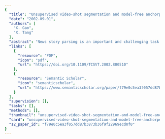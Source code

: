 ```yaml
---
{
  "title": "Unsupervised video-shot segmentation and model-free anchorperson detection for news video story parsing",
  "date": "2002-09-01",
  "authors": [
    "X. Gao",
    "X. Tang"
  ],
  "abstract": "News story parsing is an important and challenging task in a news video library system. We address two important components in a news video story parsing system: shot boundary detection and anchorperson detection. First, an unsupervised fuzzy c-means algorithm is used to detect video-shot boundaries in order to segment a news video into video shots. Then, a graph-theoretical cluster analysis algorithm is implemented to classify the video shots into anchorperson shots and news footage shots. Because of its unsupervised nature, the algorithms require little human intervention. The efficacy of the proposed method is extensively tested on more than five hours of news programs.",
  "links": [
    {
      "resource": "PDF",
      "icon": "pdf",
      "url": "https://doi.org/10.1109/TCSVT.2002.800510"
    },
    {
      "resource": "Semantic Scholar",
      "icon": "semanticscholar",
      "url": "https://www.semanticscholar.org/paper/f79e0c5ea3f057dd87b3873b36f9f22969ecd0f0"
    }
  ],
  "supervision": [],
  "tasks": [],
  "methods": [],
  "thumbnail": "unsupervised-video-shot-segmentation-and-model-free-anchorperson-detection-for-news-video-story-parsing-thumb.jpg",
  "card": "unsupervised-video-shot-segmentation-and-model-free-anchorperson-detection-for-news-video-story-parsing-card.jpg",
  "s2_paper_id": "f79e0c5ea3f057dd87b3873b36f9f22969ecd0f0"
}
---
```


